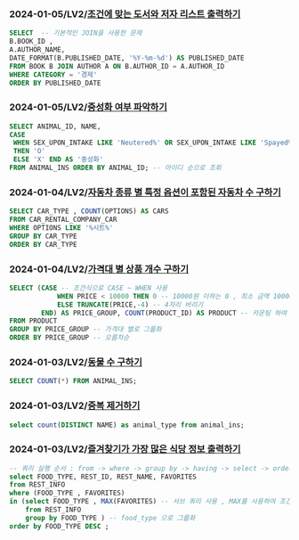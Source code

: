 ### 2024-01-05/LV2/[조건에 맞는 도서와 저자 리스트 출력하기](https://school.programmers.co.kr/learn/courses/30/lessons/144854)
```sql
SELECT  -- 기본적인 JOIN을 사용한 문제
B.BOOK_ID , 
A.AUTHOR_NAME, 
DATE_FORMAT(B.PUBLISHED_DATE, '%Y-%m-%d') AS PUBLISHED_DATE
FROM BOOK B JOIN AUTHOR A ON B.AUTHOR_ID = A.AUTHOR_ID
WHERE CATEGORY = '경제'
ORDER BY PUBLISHED_DATE
```

### 2024-01-05/LV2/[중성화 여부 파악하기](https://school.programmers.co.kr/learn/courses/30/lessons/59409)
```sql
SELECT ANIMAL_ID, NAME, 
CASE
 WHEN SEX_UPON_INTAKE LIKE 'Neutered%' OR SEX_UPON_INTAKE LIKE 'Spayed%'
 THEN 'O' 
 ELSE 'X' END AS '중성화' 
FROM ANIMAL_INS ORDER BY ANIMAL_ID; -- 아이디 순으로 조회
```

### 2024-01-04/LV2/[자동차 종류 별 특정 옵션이 포함된 자동차 수 구하기](https://school.programmers.co.kr/learn/courses/30/lessons/151137)
```sql
SELECT CAR_TYPE , COUNT(OPTIONS) AS CARS
FROM CAR_RENTAL_COMPANY_CAR 
WHERE OPTIONS LIKE '%시트%'
GROUP BY CAR_TYPE
ORDER BY CAR_TYPE
```

### 2024-01-04/LV2/[가격대 별 상품 개수 구하기](https://school.programmers.co.kr/learn/courses/30/lessons/131530)
```sql
SELECT (CASE -- 조건식으로 CASE ~ WHEN 사용
            WHEN PRICE < 10000 THEN 0 -- 10000원 이하는 0 , 최소 금액 10000원 이상이기 때문
            ELSE TRUNCATE(PRICE,-4) -- 4자리 버리기
        END) AS PRICE_GROUP, COUNT(PRODUCT_ID) AS PRODUCT -- 카운팅 하여 PRODUCT로 나타냄
FROM PRODUCT
GROUP BY PRICE_GROUP -- 가격대 별로 그룹화
ORDER BY PRICE_GROUP -- 오름차순
```

### 2024-01-03/LV2/[동물 수 구하기](https://school.programmers.co.kr/learn/courses/30/lessons/59406)
```sql
SELECT COUNT(*) FROM ANIMAL_INS;
```
### 2024-01-03/LV2/[중복 제거하기](https://school.programmers.co.kr/learn/courses/30/lessons/59408)
```sql
select count(DISTINCT NAME) as animal_type from animal_ins;
```

### 2024-01-03/LV2/[즐겨찾기가 가장 많은 식당 정보 출력하기](https://school.programmers.co.kr/learn/courses/30/lessons/131123)

```sql
-- 쿼리 실행 순서 : from -> where -> group by -> having -> select -> order_by
select FOOD_TYPE, REST_ID, REST_NAME, FAVORITES 
from REST_INFO 
where (FOOD_TYPE , FAVORITES)
in (select FOOD_TYPE , MAX(FAVORITES) -- 서브 쿼리 사용 , MAX를 사용하여 조건 충족
    from REST_INFO 
    group by FOOD_TYPE ) -- food_type 으로 그룹화
order by FOOD_TYPE DESC ;
```

